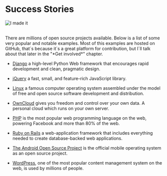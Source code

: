 # Success Stories

![I made it](http://i.imgur.com/obYNG8C.gif "I made it")

<br/>
There are millions of open source projects available. Below is a list of some very popular and notable examples. Most of this examples are hosted on GitHub, that´s because it´s a great platform for contribution, but I´ll talk about that later in the "*Get involved*" chapter.

* [Django](https://github.com/django/django) a high-level Python Web framework that encourages rapid development and clean, pragmatic design.


* [jQuery](https://github.com/jquery/jquery) a fast, small, and feature-rich JavaScript library.


* [Linux](https://github.com/torvalds/linux) a famous computer operating system assembled under the model of free and open source software development and distribution.


* [OwnCloud](https://github.com/owncloud/core) gives you freedom and control over your own data. A personal cloud which runs on your own server.


* [PHP](https://github.com/php/php-src) is the most popular web programming language on the web, powering Facebook and more than 80% of the web.


* [Ruby on Rails](https://github.com/rails/rails) a web-application framework that includes everything needed to create database-backed web applications.


* [The Android Open Source Project](https://source.android.com/) is the official mobile operating system as an open source project.


* [WordPress](https://github.com/WordPress/WordPress), one of the most popular content management system on the web, is used by millions of people.

